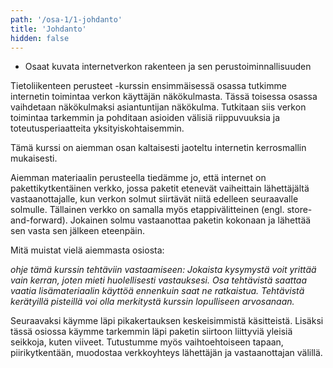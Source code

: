 ```yaml
---
path: '/osa-1/1-johdanto'
title: 'Johdanto'
hidden: false
---
```


<text-box variant='learningObjectives' name='Oppimistavoitteet'>

- Osaat kuvata internetverkon rakenteen ja sen perustoiminnallisuuden


</text-box>

Tietoliikenteen perusteet -kurssin ensimmäisessä osassa tutkimme internetin toimintaa verkon käyttäjän näkökulmasta. Tässä toisessa osassa vaihdetaan näkökulmaksi asiantuntijan näkökulma. Tutkitaan siis verkon toimintaa tarkemmin ja pohditaan asioiden välisiä riippuvuuksia ja toteutusperiaatteita yksityiskohtaisemmin.

Tämä kurssi on aiemman osan kaltaisesti jaoteltu internetin kerrosmallin mukaisesti. 

Aiemman materiaalin perusteella tiedämme jo, että internet on pakettikytkentäinen verkko, jossa paketit etenevät vaiheittain lähettäjältä vastaanottajalle, kun verkon solmut siirtävät niitä edelleen seuraavalle solmulle. Tällainen verkko on samalla myös etappivälitteinen (engl. store-and-forward). Jokainen solmu vastaanottaa paketin kokonaan ja lähettää sen vasta sen jälkeen eteenpäin.



Mitä muistat vielä aiemmasta osiosta:

*ohje tämä kurssin tehtäviin vastaamiseen: Jokaista kysymystä voit yrittää vain kerran, joten mieti huolellisesti vastauksesi. Osa tehtävistä saattaa vaatia lisämateriaalin käyttöä ennenkuin saat ne ratkaistua. Tehtävistä kerätyillä pisteillä voi olla merkitystä kurssin lopulliseen arvosanaan.*

<quiz id="b0dd9db6-8cd7-4e67-bd32-e9cca664b918"></quiz>

Seuraavaksi käymme läpi pikakertauksen keskeisimmistä käsitteistä.
Lisäksi tässä osiossa käymme tarkemmin läpi paketin siirtoon liittyviä yleisiä seikkoja, kuten viiveet. Tutustumme myös vaihtoehtoiseen tapaan, piirikytkentään, muodostaa verkkoyhteys lähettäjän ja vastaanottajan välillä. 






